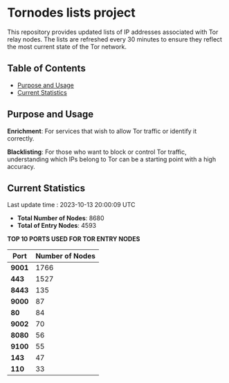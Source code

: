 # Tornodes lists project

This repository provides updated lists of IP addresses associated with Tor relay nodes. The lists are refreshed every 30 minutes to ensure they reflect the most current state of the Tor network.

## Table of Contents

- [Purpose and Usage](#purpose-and-usage)
- [Current Statistics](#current-statistics)


## Purpose and Usage

**Enrichment**: For services that wish to allow Tor traffic or identify it correctly.

**Blacklisting**: For those who want to block or control Tor traffic, understanding which IPs belong to Tor can be a starting point with a high accuracy.

## Current Statistics

Last update time : 2023-10-13 20:00:09 UTC

- **Total Number of Nodes**: 8680
- **Total of Entry Nodes**: 4593

**TOP 10 PORTS USED FOR TOR ENTRY NODES**

| **Port** | **Number of Nodes** |
|------|-----------------|
| **9001**   | 1766  |
| **443**   | 1527  |
| **8443**   | 135  |
| **9000**   | 87  |
| **80**   | 84  |
| **9002**   | 70  |
| **8080**   | 56  |
| **9100**   | 55  |
| **143**   | 47  |
| **110**   | 33  |

